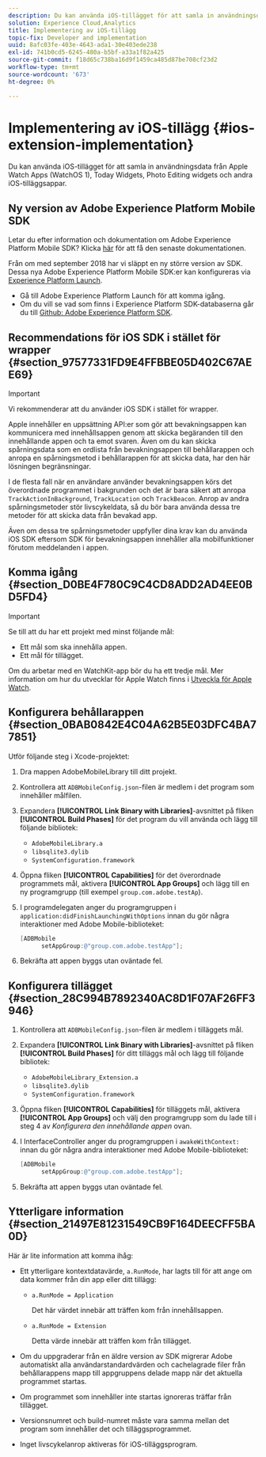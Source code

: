 ```yaml
---
description: Du kan använda iOS-tillägget för att samla in användningsdata från Apple Watch Apps (WatchOS 1), Today Widgets, Photo Editing widgets och andra iOS-tilläggsappar.
solution: Experience Cloud,Analytics
title: Implementering av iOS-tillägg
topic-fix: Developer and implementation
uuid: 8afc03fe-403e-4643-ada1-30e403ede238
exl-id: 741b0cd5-6245-480a-b5bf-a33a1f82a425
source-git-commit: f18d65c738ba16d9f1459ca485d87be708cf23d2
workflow-type: tm+mt
source-wordcount: '673'
ht-degree: 0%

---
```


# Implementering av iOS-tillägg {#ios-extension-implementation}

Du kan använda iOS-tillägget för att samla in användningsdata från Apple Watch Apps (WatchOS 1), Today Widgets, Photo Editing widgets och andra iOS-tilläggsappar.

## Ny version av Adobe Experience Platform Mobile SDK

Letar du efter information och dokumentation om Adobe Experience Platform Mobile SDK? Klicka [här](https://aep-sdks.gitbook.io/docs/) för att få den senaste dokumentationen.

Från om med september 2018 har vi släppt en ny större version av SDK. Dessa nya Adobe Experience Platform Mobile SDK:er kan konfigureras via [Experience Platform Launch](https://www.adobe.com/experience-platform/launch.html).

* Gå till Adobe Experience Platform Launch för att komma igång.
* Om du vill se vad som finns i Experience Platform SDK-databaserna går du till [Github: Adobe Experience Platform SDK](https://github.com/Adobe-Marketing-Cloud/acp-sdks).

## Recommendations för iOS SDK i stället för wrapper {#section_97577331FD9E4FFBBE05D402C67AEE69}

>[!IMPORTANT]
>
>Vi rekommenderar att du använder iOS SDK i stället för wrapper.

Apple innehåller en uppsättning API:er som gör att bevakningsappen kan kommunicera med innehållsappen genom att skicka begäranden till den innehållande appen och ta emot svaren. Även om du kan skicka spårningsdata som en ordlista från bevakningsappen till behållarappen och anropa en spårningsmetod i behållarappen för att skicka data, har den här lösningen begränsningar.

I de flesta fall när en användare använder bevakningsappen körs det överordnade programmet i bakgrunden och det är bara säkert att anropa `TrackActionInBackground`, `TrackLocation` och `TrackBeacon`. Anrop av andra spårningsmetoder stör livscykeldata, så du bör bara använda dessa tre metoder för att skicka data från bevakad app.

Även om dessa tre spårningsmetoder uppfyller dina krav kan du använda iOS SDK eftersom SDK för bevakningsappen innehåller alla mobilfunktioner förutom meddelanden i appen.

## Komma igång {#section_D0BE4F780C9C4CD8ADD2AD4EE0BD5FD4}

>[!IMPORTANT]
>
>Se till att du har ett projekt med minst följande mål:
>
>* Ett mål som ska innehålla appen.
>* Ett mål för tillägget.

>


Om du arbetar med en WatchKit-app bör du ha ett tredje mål. Mer information om hur du utvecklar för Apple Watch finns i [Utveckla för Apple Watch](https://developer.apple.com/library/ios/documentation/General/Conceptual/WatchKitProgrammingGuide/index.html#//apple_ref/doc/uid/TP40014969-CH8-SW1).

## Konfigurera behållarappen {#section_0BAB0842E4C04A62B5E03DFC4BA77851}

Utför följande steg i Xcode-projektet:

1. Dra mappen AdobeMobileLibrary till ditt projekt.
1. Kontrollera att `ADBMobileConfig.json`-filen är medlem i det program som innehåller målfilen.
1. Expandera **[!UICONTROL Link Binary with Libraries]**-avsnittet på fliken **[!UICONTROL Build Phases]** för det program du vill använda och lägg till följande bibliotek:

   * `AdobeMobileLibrary.a`
   * `libsqlite3.dylib`
   * `SystemConfiguration.framework`

1. Öppna fliken **[!UICONTROL Capabilities]** för det överordnade programmets mål, aktivera **[!UICONTROL App Groups]** och lägg till en ny programgrupp (till exempel `group.com.adobe.testAp`).

1. I programdelegaten anger du programgruppen i `application:didFinishLaunchingWithOptions` innan du gör några interaktioner med Adobe Mobile-biblioteket:

   ```objective-c
   [ADBMobile 
         setAppGroup:@"group.com.adobe.testApp"];
   ```

1. Bekräfta att appen byggs utan oväntade fel.

## Konfigurera tillägget {#section_28C994B7892340AC8D1F07AF26FF3946}

1. Kontrollera att `ADBMobileConfig.json`-filen är medlem i tilläggets mål.
1. Expandera **[!UICONTROL Link Binary with Libraries]**-avsnittet på fliken **[!UICONTROL Build Phases]** för ditt tilläggs mål och lägg till följande bibliotek:

   * `AdobeMobileLibrary_Extension.a`
   * `libsqlite3.dylib`
   * `SystemConfiguration.framework`

1. Öppna fliken **[!UICONTROL Capabilities]** för tilläggets mål, aktivera **[!UICONTROL App Groups]** och välj den programgrupp som du lade till i steg 4 av *Konfigurera den innehållande appen* ovan.

1. I InterfaceController anger du programgruppen i `awakeWithContext:` innan du gör några andra interaktioner med Adobe Mobile-biblioteket:

   ```objective-c
   [ADBMobile 
         setAppGroup:@"group.com.adobe.testApp"];
   ```

1. Bekräfta att appen byggs utan oväntade fel.

## Ytterligare information {#section_21497E81231549CB9F164DEECFF5BA0D}

Här är lite information att komma ihåg:

* Ett ytterligare kontextdatavärde, `a.RunMode`, har lagts till för att ange om data kommer från din app eller ditt tillägg:

   * `a.RunMode = Application`

      Det här värdet innebär att träffen kom från innehållsappen.
   * `a.RunMode = Extension`

      Detta värde innebär att träffen kom från tillägget.

* Om du uppgraderar från en äldre version av SDK migrerar Adobe automatiskt alla användarstandardvärden och cachelagrade filer från behållarappens mapp till appgruppens delade mapp när det aktuella programmet startas.
* Om programmet som innehåller inte startas ignoreras träffar från tillägget.
* Versionsnumret och build-numret måste vara samma mellan det program som innehåller det och tilläggsprogrammet.
* Inget livscykelanrop aktiveras för iOS-tilläggsprogram.
